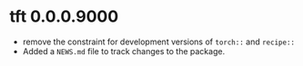 # tft 0.0.0.9000

* remove the constraint for development versions of `torch::` and `recipe::`
* Added a `NEWS.md` file to track changes to the package.
